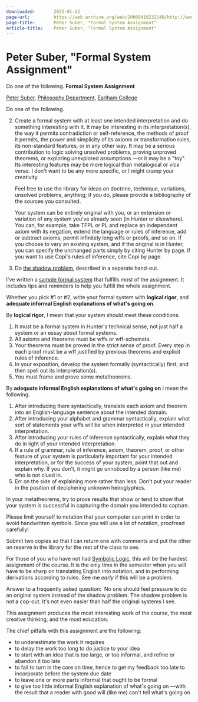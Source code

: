 ```yaml
---
downloaded:       2022-01-22
page-url:         https://web.archive.org/web/20060410232548/http://www.earlham.edu/~peters/courses/logsys/sys-asst.htm
page-title:       Peter Suber, "Formal System Assignment"
article-title:    Peter Suber, "Formal System Assignment"
---
```

# Peter Suber, "Formal System Assignment"

Do one of the following.
**Formal System Assignment**

[Peter Suber][1], [Philosophy Department][2], [Earlham College][3]

Do one of the following.

2.  Create a formal system with at least one intended interpretation and do something interesting with it. It may be interesting in its interpretation(s), the way it permits contradiction or self-reference, the methods of proof it permits, the power and simplicity of its axioms or transformation rules, its non-standard features, or in any other way. It may be a serious contribution to logic solving unsolved problems, proving unproved theorems, or exploring unexplored assumptions —or it may be a "toy". Its interesting features may be more logical than metalogical or *vice versa*. I don't want to be any more specific, or I might cramp your creativity.
    
    Feel free to use the library for ideas on doctrine, technique, variations, unsolved problems, anything; if you do, please provide a bibliography of the sources you consulted.
    
    Your system can be entirely original with you, or an extension or variation of any system you've already seen (in Hunter or elsewhere). You can, for example, take TFPL or PL and replace an independent axiom with its negation, extend the language or rules of inference, add or subtract axioms, permit infinitely long wffs or proofs, and so on. If you choose to vary an existing system, and if the original is in Hunter, you can specify the unchanged parts simply by citing Hunter by page. If you want to use Copi's rules of inference, cite Copi by page.
    
3.  Do [the shadow problem][4], described in a separate hand-out.

I've written a [sample formal system][5] that fulfills most of the assignment. It includes tips and reminders to help you fulfill the whole assignment.

Whether you pick #1 or #2, write your formal system with **logical rigor**, and **adequate informal English explanations of what's going on**.

By **logical rigor**, I mean that your system should meet these conditions.

1.  It must be a formal system in Hunter's technical sense, not just half a system or an essay about formal systems.
2.  All axioms and theorems must be wffs or wff-schemata.
3.  Your theorems must be proved in the strict sense of proof. Every step in each proof must be a wff justified by previous theorems and explicit rules of inference.
4.  In your exposition, develop the system formally (syntactically) first, and then spell out its interpretation(s).
5.  You must frame and prove some metatheorems.

By **adequate informal English explanations of what's going on** I mean the following.

1.  After introducing them syntactically, translate each axiom and theorem into an English-language sentence about the intended domain.
2.  After introducing your alphabet and grammar syntactically, explain what sort of statements your wffs will be when interpreted in your intended interpretation.
3.  After introducing your rules of inference syntactically, explain what they do in light of your intended interpretation.
4.  If a rule of grammar, rule of inference, axiom, theorem, proof, or other feature of your system is particularly important for your intended interpretation, or for the success of your system, point that out and explain why. If you don't, it might go unnoticed by a person (like me) who is not clued in.
5.  Err on the side of explaining more rather than less. Don't put your reader in the position of deciphering unknown heiroglyphics.

In your metatheorems, try to prove results that show or tend to show that your system is successful in capturing the domain you intended to capture.

Please limit yourself to notation that your computer can print in order to avoid handwritten symbols. Since you will use a lot of notation, proofread carefully!

Submit two copies so that I can return one with comments and put the other on reserve in the library for the rest of the class to see.

For those of you who have not had [Symbolic Logic][6], this will be the hardest assignment of the course. It is the only time in the semester when you will have to be sharp on translating English into notation, and in performing derivations according to rules. See me *early* if this will be a problem.

Answer to a frequently asked question:  No one should feel pressure to do an original system instead of the shadow problem. The shadow problem is not a cop-out. It's not even easier than half the original systems I see.

This assignment produces the most interesting work of the course, the most creative thinking, and the most education.

The chief pitfalls with this assignment are the following:

-   to underestimate the work it requires
-   to delay the work too long to do justice to your idea
-   to start with an idea that is too large, or too informal, and refine or abandon it too late
-   to fail to turn in the core on time, hence to get my feedback too late to incorporate before the system due date
-   to leave one or more parts informal that ought to be formal
-   to give too little informal English explanation of what's going on —with the result that a reader with good will (like me) can't tell what's going on

[1]: https://web.archive.org/web/20060410232548/http://www.earlham.edu/~peters/hometoc.htm
[2]: https://web.archive.org/web/20060410232548/http://www.earlham.edu/~phil/index.htm
[3]: https://web.archive.org/web/20060410232548/http://www.earlham.edu/
[4]: https://web.archive.org/web/20060410232548/http://www.earlham.edu/~peters/courses/logsys/shadow.htm
[5]: https://web.archive.org/web/20060410232548/http://www.earlham.edu/~peters/courses/logsys/sys-xmpl.htm
[6]: https://web.archive.org/web/20060410232548/http://www.earlham.edu/~peters/courses/log/loghome.htm
